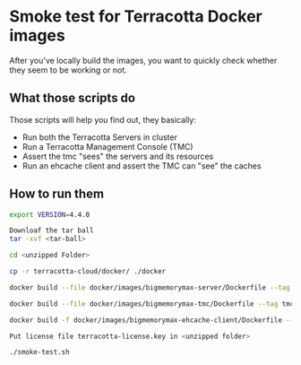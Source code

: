 # Smoke test for Terracotta Docker images

After you've locally build the images, you want to quickly check whether they seem to be working or not.

## What those scripts do

Those scripts will help you find out, they basically:

* Run both the Terracotta Servers in cluster
* Run a Terracotta Management Console (TMC)
* Assert the tmc "sees" the servers and its resources
* Run an ehcache client and assert the TMC can "see" the caches

## How to run them

```bash
export VERSION=4.4.0

Downloaf the tar ball
tar -xvf <tar-ball>

cd <unzipped Folder>

cp -r terracotta-cloud/docker/ ./docker

docker build --file docker/images/bigmemorymax-server/Dockerfile --tag terracotta:$VERSION .

docker build --file docker/images/bigmemorymax-tmc/Dockerfile --tag tmc:$VERSION .

docker build -f docker/images/bigmemorymax-ehcache-client/Dockerfile --tag ehcache-client:$VERSION .

Put license file terracotta-license.key in <unzipped folder>

./smoke-test.sh
```
